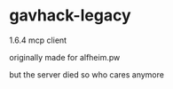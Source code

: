 # gavhack-legacy
1.6.4 mcp client

originally made for alfheim.pw

but the server died so who cares anymore
